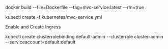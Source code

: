 docker build --file=Dockerfile --tag=mvc-service:latest --rm=true .

kubectl create -f kubernetes/mvc-service.yml

Enable and Create Ingress

kubectl create clusterrolebinding default-admin --clusterrole cluster-admin --serviceaccount=default:default 